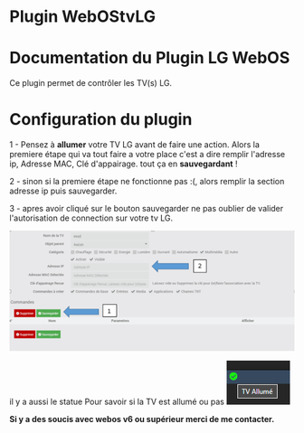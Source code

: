# Plugin WebOStvLG

# Documentation du Plugin LG WebOS

Ce plugin permet de contrôler les TV(s) LG.

# Configuration du plugin

1 - Pensez à **allumer** votre TV LG avant de faire une action.
Alors la premiere étape qui va tout faire a votre place c'est a dire remplir l'adresse ip, Adresse MAC, Clé d'appairage.
tout ça en **sauvegardant** ! 

2 - sinon si la premiere étape ne fonctionne pas :(, alors remplir la section adresse ip puis sauvegarder.

3 - apres avoir cliqué sur le bouton sauvegarder ne pas oublier de valider l'autorisation de connection sur votre tv LG.

![enter image description here](../../images/WebOStvLG_screensqhot0.png)

il y a aussi le statue Pour savoir si la TV est allumé ou pas ![enter image description here](../../images/state.png)

**Si y a des soucis avec webos v6 ou supérieur merci de me contacter.**
